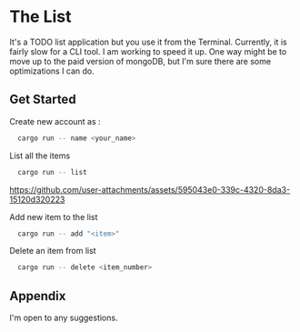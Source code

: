 
# The List

It's a TODO list application but you use it from the Terminal.
Currently, it is fairly slow for a CLI tool. I am working to speed it up. One way might be to move up to the paid version of mongoDB, but I'm sure there are some optimizations I can do.


## Get Started
Create new account as :

```bash
  cargo run -- name <your_name>
```

List all the items

```bash
  cargo run -- list
```

https://github.com/user-attachments/assets/595043e0-339c-4320-8da3-15120d320223


Add new item to the list

```bash
  cargo run -- add "<item>"
```

Delete an item from list

```bash
  cargo run -- delete <item_number>
```

## Appendix

I'm open to any suggestions.
